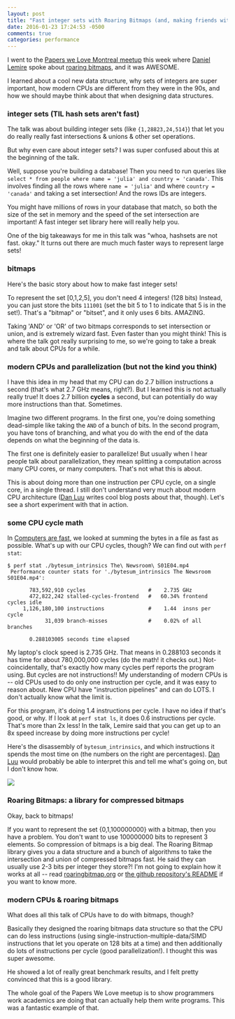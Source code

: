 ```yaml
---
layout: post
title: "Fast integer sets with Roaring Bitmaps (and, making friends with your modern CPU)"
date: 2016-01-23 17:24:53 -0500
comments: true
categories: performance
---
```


I went to the [Papers we Love Montreal meetup](http://www.meetup.com/Papers-We-Love-Montreal/) this week where [Daniel Lemire](https://scholar.google.com/citations?user=q1ja-G8AAAAJ) spoke about [roaring bitmaps](http://roaringbitmap.org/), and it was AWESOME.

I learned about a cool new data structure, why sets of integers are super important, how modern CPUs are different from they were in the 90s, and how we should maybe think about that when designing data structures.

### integer sets (TIL hash sets aren't fast)

The talk was about building integer sets (like `{1,28823,24,514}`) that let you do really really fast intersections & unions & other set operations.

But why even care about integer sets? I was super confused about this at the beginning of the talk.

Well, suppose you're building a database! Then you need to run queries like `select * from people where name = 'julia' and country = 'canada'`. This involves finding all the rows where `name = 'julia'` and where `country = 'canada'` and taking a set intersection! And the rows IDs are integers.

You might have millions of rows in your database that match, so both the size of the set in memory and the speed of the set intersection are important! A fast integer set library here will really help you.

One of the big takeaways for me in this talk was "whoa, hashsets are not fast. okay." It turns out there are much much faster ways to represent large sets!

### bitmaps

Here's the basic story about how to make fast integer sets!

To represent the set [0,1,2,5], you don't need 4 integers! (128 bits) Instead, you can just store the bits `111001` (set the bit 5 to 1 to indicate that 5 is in the set!). That's a "bitmap" or "bitset", and it only uses 6 bits. AMAZING.

Taking 'AND' or 'OR' of two bitmaps corresponds to set intersection or union, and is extremely wizard fast. Even faster than you might think! This is where the talk got really surprising to me, so we're going to take a break and talk about CPUs for a while.

### modern CPUs and parallelization (but not the kind you think)

I have this idea in my head that my CPU can do 2.7 billion instructions a second (that's what 2.7 GHz means, right?). But I learned this is not actually really true! It does 2.7 billion **cycles** a second, but can potentially do way more instructions than that. Sometimes.

Imagine two different programs. In the first one, you're doing something dead-simple like taking the `AND` of a bunch of bits. In the second program, you have tons of branching, and what you do with the end of the data depends on what the beginning of the data is.

The first one is definitely easier to parallelize! But usually when I hear people talk about parallelization, they mean splitting a computation across many CPU cores, or many computers. That's not what this is about.

This is about doing more than one instruction per CPU cycle, on a single core, in a single thread. I still don't understand very much about modern CPU architecture ([Dan Luu](https://danluu.com) writes cool blog posts about that, though). Let's see a short experiment with that in action.

### some CPU cycle math

In [Computers are fast](/blog/2014/05/12/computers-are-fast/), we looked at summing the bytes in a file as fast as possible. What's up with our CPU cycles, though? We can find out with `perf stat`:

```
$ perf stat ./bytesum_intrinsics The\ Newsroom\ S01E04.mp4
 Performance counter stats for './bytesum_intrinsics The Newsroom S01E04.mp4':

       783,592,910 cycles                    #    2.735 GHz                    
       472,822,242 stalled-cycles-frontend   #   60.34% frontend cycles idle   
     1,126,180,100 instructions              #    1.44  insns per cycle        
            31,039 branch-misses             #    0.02% of all branches        

       0.288103005 seconds time elapsed

```

My laptop's clock speed is 2.735 GHz. That means in 0.288103 seconds it has time for about 780,000,000 cycles (do the math! it checks out.) Not-coincidentally, that's exactly how many cycles perf reports the program using. But cycles are not instructions!! My understanding of modern CPUs is -- old CPUs used to do only one instruction per cycle, and it was easy to reason about. New CPU have "instruction pipelines" and can do LOTS. I don't actually know what the limit is.

For this program, it's doing 1.4 instructions per cycle. I have no idea if that's good, or why. If I look at `perf stat ls`, it does 0.6 instructions per cycle. That's more than 2x less! In the talk, Lemire said that you can get up to an 8x speed increase by doing more instructions per cycle!

Here's the disassembly of `bytesum_intrinsics`, and which instructions it spends the most time on (the numbers on the right are percentages). [Dan Luu](https://danluu.com) would probably be able to interpret this and tell me what's going on, but I don't know how.

<img src="/images/perf.png">

### Roaring Bitmaps: a library for compressed bitmaps

Okay, back to bitmaps!

If you want to represent the set {0,1,100000000} with a bitmap, then you have a problem. You don't want to use 100000000 bits to represent 3 elements. So compression of bitmaps is a big deal. The Roaring Bitmap library gives you a data structure and a bunch of algorithms to take the intersection and union of compressed bitmaps fast. He said they can usually use 2-3 bits per integer they store?! I'm not going to explain how it works at all -- read [roaringbitmap.org](http://roaringbitmap.org) or [the github repository's README](https://github.com/RoaringBitmap/RoaringBitmap) if you want to know more.

### modern CPUs & roaring bitmaps

What does all this talk of CPUs have to do with bitmaps, though?

Basically they designed the roaring bitmaps data structure so that the CPU can do less instructions (using single-instruction-multiple-data/SIMD instructions that let you operate on 128 bits at a time) and then additionally do lots of instructions per cycle (good parallelization!). I thought this was super awesome.

He showed a lot of really great benchmark results, and I felt pretty convinced that this is a good library.

The whole goal of the Papers We Love meetup is to show programmers work academics are doing that can actually help them write programs. This was a fantastic example of that.
